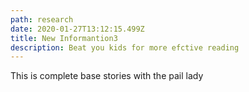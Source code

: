 ```yaml
---
path: research
date: 2020-01-27T13:12:15.499Z
title: New Informantion3
description: Beat you kids for more efctive reading
---
```

This is complete base stories with the pail lady
